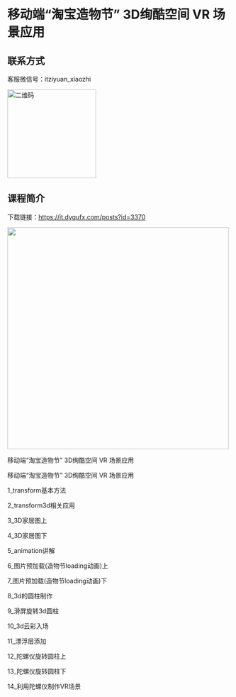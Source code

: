 # 移动端“淘宝造物节” 3D绚酷空间 VR 场景应用

## 联系方式

客服微信号：itziyuan_xiaozhi

<img src="https://ziyuanyun.oss-cn-guangzhou.aliyuncs.com/common/20240614073449/666b82192834a.jpg" width="200" height="200" alt="二维码">

## 课程简介

下载链接：https://it.dyqufx.com/posts?id=3370

<img src="https://ziyuanyun.oss-cn-guangzhou.aliyuncs.com/yun/20240515185136/664493b80e6c8.jpg" width="500" alt="">

  移动端“淘宝造物节” 3D绚酷空间 VR 场景应用

 移动端“淘宝造物节” 3D绚酷空间 VR 场景应用



 1_transform基本方法

 2_transform3d相关应用

 3_3D家居图上

 4_3D家居图下

 5_animation讲解

 6_图片预加载(造物节loading动画)上

 7_图片预加载(造物节loading动画)下

 8_3d的圆柱制作

 9_滑屏旋转3d圆柱

 10_3d云彩入场

 11_漂浮层添加

 12_陀螺仪旋转圆柱上

 13_陀螺仪旋转圆柱下

 14_利用陀螺仪制作VR场景

  
